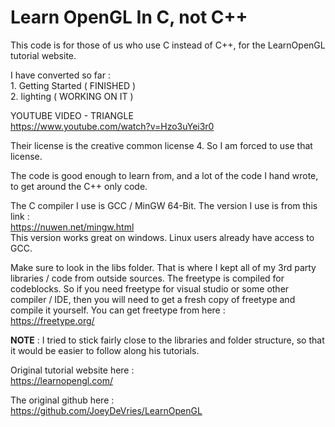 # Learn OpenGL In C, not C++
This code is for those of us who use C instead of C++, for the LearnOpenGL tutorial website.  

I have converted so far :  
    1. Getting Started ( FINISHED )  
    2. lighting ( WORKING ON IT )  
  
YOUTUBE VIDEO - TRIANGLE  
https://www.youtube.com/watch?v=Hzo3uYei3r0  
  
Their license is the creative common license 4. So I am forced to use that license.  
  
The code is good enough to learn from, and a lot of the code I hand wrote, to get around the C++ only code.  

The C compiler I use is GCC / MinGW 64-Bit. The version I use is from this link :  
https://nuwen.net/mingw.html  
This version works great on windows. Linux users already have access to GCC.  
  
Make sure to look in the libs folder. That is where I kept all of my 3rd party libraries / code from outside sources. The freetype is compiled for codeblocks. So if you need freetype for visual studio or some other compiler / IDE, then you will need to get a fresh copy of freetype and compile it yourself. You can get freetype from here :  
https://freetype.org/
  
**NOTE** : I tried to stick fairly close to the libraries and folder structure, so that it would be easier to follow along his tutorials.  

Original tutorial website here :  
https://learnopengl.com/  

The original github here :  
https://github.com/JoeyDeVries/LearnOpenGL  
